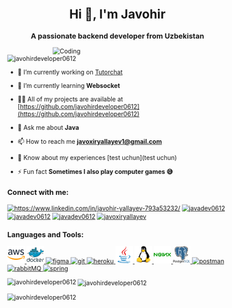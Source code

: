 <h1 align="center">Hi 👋, I'm Javohir</h1>
<h3 align="center">A passionate backend developer from Uzbekistan</h3>
<img align="right" alt="Coding" width="400" src="https://iconscout.com/lottie-animation/programmer-working-on-pc-3917154">

<p align="left"> <img src="https://komarev.com/ghpvc/?username=javohirdeveloper0612&label=Profile%20views&color=0e75b6&style=flat" alt="javohirdeveloper0612" /> </p>



- 🔭 I’m currently working on [Tutorchat](https://api.tutorchat.uz/swagger-ui/index.html)

- 🌱 I’m currently learning **Websocket**

- 👨‍💻 All of my projects are available at [https://github.com/javohirdeveloper0612](https://github.com/javohirdeveloper0612)

- 💬 Ask me about **Java**

- 📫 How to reach me **javoxiryallayev1@gmail.com**

- 📄 Know about my experiences [test uchun](test uchun)

- ⚡ Fun fact **Sometimes I also play computer games 😅**

<h3 align="left">Connect with me:</h3>
<p align="left">
<a href="https://linkedin.com/in/https://www.linkedin.com/in/javohir-yallayev-793a53232/" target="blank"><img align="center" src="https://raw.githubusercontent.com/rahuldkjain/github-profile-readme-generator/master/src/images/icons/Social/linked-in-alt.svg" alt="https://www.linkedin.com/in/javohir-yallayev-793a53232/" height="30" width="40" /></a>
<a href="https://fb.com/javadev0612" target="blank"><img align="center" src="https://raw.githubusercontent.com/rahuldkjain/github-profile-readme-generator/master/src/images/icons/Social/facebook.svg" alt="javadev0612" height="30" width="40" /></a>
<a href="https://instagram.com/javadev0612" target="blank"><img align="center" src="https://raw.githubusercontent.com/rahuldkjain/github-profile-readme-generator/master/src/images/icons/Social/instagram.svg" alt="javadev0612" height="30" width="40" /></a>
<a href="https://www.youtube.com/c/javadev0612" target="blank"><img align="center" src="https://raw.githubusercontent.com/rahuldkjain/github-profile-readme-generator/master/src/images/icons/Social/youtube.svg" alt="javadev0612" height="30" width="40" /></a>
<a href="https://www.leetcode.com/javoxiryallayev" target="blank"><img align="center" src="https://raw.githubusercontent.com/rahuldkjain/github-profile-readme-generator/master/src/images/icons/Social/leet-code.svg" alt="javoxiryallayev" height="30" width="40" /></a>
</p>

<h3 align="left">Languages and Tools:</h3>
<p align="left"> <a href="https://aws.amazon.com" target="_blank" rel="noreferrer"> <img src="https://raw.githubusercontent.com/devicons/devicon/master/icons/amazonwebservices/amazonwebservices-original-wordmark.svg" alt="aws" width="40" height="40"/> </a> <a href="https://www.docker.com/" target="_blank" rel="noreferrer"> <img src="https://raw.githubusercontent.com/devicons/devicon/master/icons/docker/docker-original-wordmark.svg" alt="docker" width="40" height="40"/> </a> <a href="https://www.figma.com/" target="_blank" rel="noreferrer"> <img src="https://www.vectorlogo.zone/logos/figma/figma-icon.svg" alt="figma" width="40" height="40"/> </a> <a href="https://git-scm.com/" target="_blank" rel="noreferrer"> <img src="https://www.vectorlogo.zone/logos/git-scm/git-scm-icon.svg" alt="git" width="40" height="40"/> </a> <a href="https://heroku.com" target="_blank" rel="noreferrer"> <img src="https://www.vectorlogo.zone/logos/heroku/heroku-icon.svg" alt="heroku" width="40" height="40"/> </a> <a href="https://www.java.com" target="_blank" rel="noreferrer"> <img src="https://raw.githubusercontent.com/devicons/devicon/master/icons/java/java-original.svg" alt="java" width="40" height="40"/> </a> <a href="https://www.linux.org/" target="_blank" rel="noreferrer"> <img src="https://raw.githubusercontent.com/devicons/devicon/master/icons/linux/linux-original.svg" alt="linux" width="40" height="40"/> </a> <a href="https://www.nginx.com" target="_blank" rel="noreferrer"> <img src="https://raw.githubusercontent.com/devicons/devicon/master/icons/nginx/nginx-original.svg" alt="nginx" width="40" height="40"/> </a> <a href="https://www.postgresql.org" target="_blank" rel="noreferrer"> <img src="https://raw.githubusercontent.com/devicons/devicon/master/icons/postgresql/postgresql-original-wordmark.svg" alt="postgresql" width="40" height="40"/> </a> <a href="https://postman.com" target="_blank" rel="noreferrer"> <img src="https://www.vectorlogo.zone/logos/getpostman/getpostman-icon.svg" alt="postman" width="40" height="40"/> </a> <a href="https://www.rabbitmq.com" target="_blank" rel="noreferrer"> <img src="https://www.vectorlogo.zone/logos/rabbitmq/rabbitmq-icon.svg" alt="rabbitMQ" width="40" height="40"/> </a> <a href="https://spring.io/" target="_blank" rel="noreferrer"> <img src="https://www.vectorlogo.zone/logos/springio/springio-icon.svg" alt="spring" width="40" height="40"/> </a> </p>

<p><img align="left" src="https://github-readme-stats.vercel.app/api/top-langs?username=javohirdeveloper0612&show_icons=true&locale=en&layout=compact" alt="javohirdeveloper0612" /></p>

<p>&nbsp;<img align="center" src="https://github-readme-stats.vercel.app/api?username=javohirdeveloper0612&show_icons=true&locale=en" alt="javohirdeveloper0612" /></p>

<p><img align="center" src="https://github-readme-streak-stats.herokuapp.com/?user=javohirdeveloper0612&" alt="javohirdeveloper0612" /></p>
